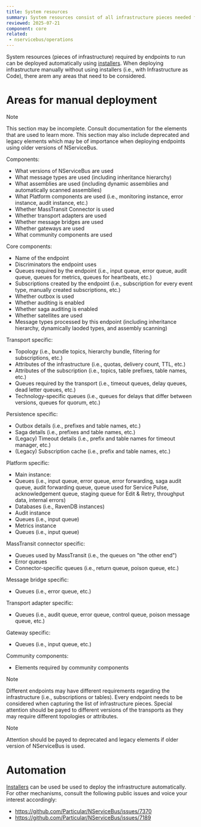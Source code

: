```yaml
---
title: System resources
summary: System resources consist of all infrastructure pieces needed for the endpoint to work properly
reviewed: 2025-07-21
component: core
related:
 - nservicebus/operations
---
```


System resources (pieces of infrastructure) required by endpoints to run can be deployed automatically using [installers](/nservicebus/operations/installers). When deploying infrastructure manually without using installers (i.e., with Infrastructure as Code), there arem any areas that need to be considered.

# Areas for manual deployment

> [!NOTE]
> This section may be incomplete. Consult documentation for the elements that are used to learn more. This section may also include deprecated and legacy elements which may be of importance when deploying endpoints using older versions of NServiceBus.

Components:

- What versions of NServiceBus are used
- What message types are used (including inheritance hierarchy)
- What assemblies are used (including dynamic assemblies and automatically scanned assemblies)
- What Platform components are used (i.e., monitoring instance, error instance, audit instance, etc.)
- Whether MassTransit Connector is used
- Whether transport adapters are used
- Whether message bridges are used
- Whether gateways are used
- What community components are used

Core components:

- Name of the endpoint
- Discriminators the endpoint uses
- Queues required by the endpoint (i.e., input queue, error queue, audit queue, queues for metrics, queues for heartbeats, etc.)
- Subscriptions created by the endpoint (i.e., subscription for every event type, manually created subscriptions, etc.)
- Whether outbox is used
- Whether auditing is enabled
- Whether saga auditing is enabled
- Whether satellites are used
- Message types processed by this endpoint (including inheritance hierarchy, dynamically laoded types, and assembly scanning)

Transport specific:

- Topology (i.e., bundle topics, hierarchy bundle, filtering for subscriptions, etc.)
- Attributes of the infrastructure (i.e., quotas, delivery count, TTL, etc.)
- Attributes of the subscription (i.e., topics, table prefixes, table names, etc.)
- Queues required by the transport (i.e., timeout queues, delay queues, dead letter queues, etc.)
- Technology-specific queues (i.e., queues for delays that differ between versions, queues for quorum, etc.)

Persistence specific:

- Outbox details (i.e., prefixes and table names, etc.)
- Saga details (i.e., prefixes and table names, etc.)
- (Legacy) Timeout details (i.e., prefix and table names for timeout manager, etc.)
- (Legacy) Subscription cache (i.e., prefix and table names, etc.)

Platform specific:

- Main instance:
 - Queues (i.e., input queue, error queue, error forwarding, saga audit queue, audit forwarding queue, queue used for Service Pulse, acknowledgement queue, staging queue for Edit & Retry, throughput data, internal errors)
 - Databases (i.e., RavenDB instances)
- Audit instance
 - Queues (i.e., input queue)
- Metrics instance
 - Queues (i.e., input queue)

MassTransit connector specific:

- Queues used by MassTransit (i.e., the queues on "the other end")
- Error queues
- Connector-specific queues (i.e., return queue, poison queue, etc.)

Message bridge specific:

- Queues (i.e., error queue, etc.)

Transport adapter specific:

- Queues (i.e., audit queue, error queue, control queue, poison message queue, etc.)

Gateway specific:

- Queues (i.e., input queue, etc.)

Community components:

- Elements required by community components


> [!NOTE]
> Different endpoints may have different requirements regarding the infrastructure (i.e., subscriptions or tables). Every endpoint needs to be considered when capturing the list of infrastructure pieces. Special attention should be payed to different versions of the transports as they may require different topologies or attributes.


> [!NOTE]
> Attention should be payed to deprecated and legacy elements if older version of NServiceBus is used.


# Automation

[Installers](/nservicebus/operations/installers) can be used be used to deploy the infrastructure automatically. For other mechanisms, consult the following public issues and voice your interest accordingly:

- https://github.com/Particular/NServiceBus/issues/7370
- https://github.com/Particular/NServiceBus/issues/7189

